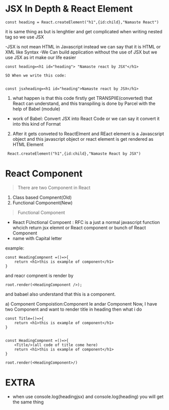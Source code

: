 # JSX In Depth & React Element
 ```
const heading = React.createElement("h1",{id:child},"Namaste React")
```
it is same thing as but is lenghtier and get complicated when writing nested tag
so we use JSX

-JSX is not mean HTML in Javascript instead we can say that it is HTML or XML like Syntax
-We Can build application without the use of JSX but we use JSX as irt make our life easier

```
const heading=<h1 id="heading"> "Namaste react by JSX"</h1>
```



```
SO When we write this code:


const jsxheading=<h1 id="heading">Namaste react by JSX</h1>
```
1) what happen is that this code firstly get TRANSPIlE(converted) that React can understand, and this transpiling is done by Parcel 
with the help of Babel (module)



- work of Babel: Convert JSX into React Code or we can say it convert it into this kind of Format

2) After it gets conveted to ReactElment and REact element is a Javascsript object and this javascript object or react element is get rendered as HTML Element
```
 React.createElement("h1",{id:child},"Namaste React by JSX")
```


# React Component
> There are two Component in React

1) Class based Compnent(Old)
2) Functional Component(New)

> Functional Component
- React FUnctional Compoent : RFC is a just a normal javascript function whcich return jsx elemnt or React component or bunch of React Component
- name with Capital letter

 example: 
```
const HeadingCompnent =()=>{
    return <h1>this is example of component</h1>
}
```

and reacr compnent is render by 
```
root.render(<HeadingComponent />);
```
and babael also understand that this is a component.

 
a) Component Compoistion:Component le andar Component
Now, I have two Component and want to render title in heading then what i do 
```
const Title=()=>{
    return <h1>this is example of component</h1>
}


const HeadingCompnent =()=>{
    <Title/>(all code of title come here)
    return <h1>this is example of component</h1>
}

root.render(<HeadingComponent>/)
```


# EXTRA
- when use console.log(headingjsx) and console.log(heading)
you will get the same thing
